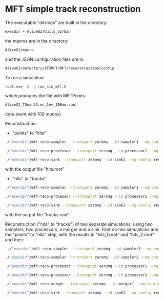 MFT simple track reconstruction
===============================

The executable "devices" are built in the directory:

```bash
execdir = AliceO2/build_o2/bin
```

the macros are in the directory:

```bash
AliceO2/macro
```

and the JSON configuration files are in:

```bash
AliceO2/Detectors/ITSMFT/MFT/reconstruction/config
```

To run a simulation:

```bash
root.exe -b -q run_sim_mft.C
```

which produces the file with MFTPoints:

```bash
AliceO2_TGeant3.mc_1ev_100mu.root
```

(one event with 100 muons)

Reconstruction:

* "points" to "hits"

```bash
./"execdir"/mft-reco-sampler --transport zeromq --id sampler1 --mq-config reco.json --file-name AliceO2_TGeant3.mc_1ev_100mu.root --branch-name MFTPoints --branch-name MCEventHeader. --out-channel data-out

./"execdir"/mft-reco-processor --transport zeromq --id processor1 --mq-config reco.json --task-name FindHits --in-channel data-in --out-channel data-out

./"execdir"/mft-reco-sink --transport zeromq --id sink1 --mq-config reco.json --file-name hits.root --class-name "TClonesArray(AliceO2::MFT::Hit)" --branch-name MFTHits --in-channel data-in
```

with the output file "hits.root"

* "hits" to "tracks"

```bash
./"execdir"/mft-reco-sampler --transport zeromq --id sampler1 --mq-config reco.json --file-name hits.root --branch-name MFTHits --branch-name EventHeader. --out-channel data-out

./"execdir"/mft-reco-processor --transport zeromq --id processor1 --mq-config reco.json --task-name FindTracks --in-channel data-in --out-channel data-out

./"execdir"/mft-reco-sink --transport zeromq --id sink1 --mq-config reco.json --file-name tracks.root --class-name "TClonesArray(AliceO2::MFT::Track)" --branch-name MFTTracks --class-name "AliceO2::MFT::EventHeader" --branch-name EventHeader. --in-channel data-in
```

with the output file "tracks.root"

Reconstruction ("hits" to "tracks") of two separate simulations, using two 
samplers, two processors, a merger and a sink. First do two simulations and the 
"points" to "hits" step, with the results in "hits_1.root" and "hits_2.root" 
and then:

```bash
 ./"execdir"/mft-reco-sampler --transport zeromq --id sampler1 --mq-config reco_merger.json --file-name hits_1.root --branch-name MFTHits --branch-name EventHeader. --out-channel data-out

./"execdir"/mft-reco-sampler --transport zeromq --id sampler2 --mq-config reco_merger.json --file-name hits_2.root --branch-name MFTHits --branch-name EventHeader. --out-channel data-out

./"execdir"/mft-reco-processor --transport zeromq --id processor1 --mq-config reco_merger.json --task-name FindTracks --in-channel data-in --out-channel data-out

./"execdir"/mft-reco-processor --transport zeromq --id processor2 --mq-config reco_merger.json --task-name FindTracks --in-channel data-in --out-channel data-out

./"execdir"/mft-reco-merger --transport zeromq --id merger1 --mq-config reco_merger.json

./"execdir"/mft-reco-sink --transport zeromq --id sink1 --mq-config reco.json --file-name tracks.root --class-name "TClonesArray(AliceO2::MFT::Track)" --branch-name MFTTracks --class-name "AliceO2::MFT::EventHeader" --branch-name EventHeader. --in-channel data-in
```










